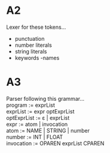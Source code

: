 # A2
Lexer for these tokens...  
- punctuation
- number literals
- string literals
- keywords
-names

# A3
Parser following this grammar...  
program     := exprList  
exprList    := expr optExprList   
optExprList := ɛ | exprList  
expr        := atom | invocation  
atom        := NAME | STRING | number  
number      := INT | FLOAT  
invocation  := OPAREN exprList CPAREN  
